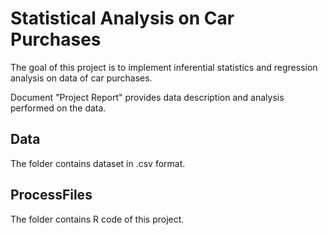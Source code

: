 # Statistical Analysis on Car Purchases

The goal of this project is to implement inferential statistics and regression analysis on data of car purchases.

Document "Project Report" provides data description and analysis performed on the data.

## Data
The folder contains dataset in .csv format.

## ProcessFiles
The folder contains R code of this project.
